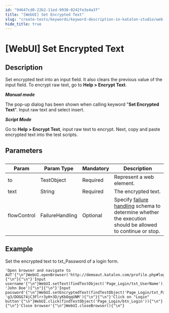 ```yaml
---
id: "94647cd0-22b2-11ed-9930-0242fe3e4a3f"
title: "[WebUI] Set Encrypted Text"
slug: "create-tests/keywords/keyword-description-in-katalon-studio/web-ui-keywords/webui-set-encrypted-text"
hide_title: true
---
```


# <a id="id_0" class="anchor_top_offset"/><a id="ariaid-title1" class="anchor_top_offset"/>[WebUI] Set Encrypted Text


## <a id="id_0__id_1" class="anchor_top_offset"/>Description

              
<p xmlns="http://www.w3.org/1999/xhtml" className="p">Set encrypted text into an input field. It also clears the   previous value of the input field. To encrypt raw text, go to   <strong className="ph b">Help &gt; Encrypt Text</strong>.</p> 
      
<p xmlns="http://www.w3.org/1999/xhtml" className="p">   <strong className="ph b"><em className="ph i">Manual mode</em></strong> </p> 
      
<p xmlns="http://www.w3.org/1999/xhtml" className="p">The pop-up dialog has been shown when calling keyword   "<strong className="ph b">Set Encrypted Text</strong>". Input raw text and select   insert.</p> 
      
<p xmlns="http://www.w3.org/1999/xhtml" className="p">   <strong className="ph b">     <em className="ph i">Script Mode</em>   </strong> </p> 
      
<p xmlns="http://www.w3.org/1999/xhtml" className="p">Go to <strong className="ph b">Help &gt; Encrypt Text</strong>, input raw text to   encrypt. Next, copy and paste encrypted text into the   test scripts.</p> 
      

## <a id="id_0__id_2" class="anchor_top_offset"/> Parameters

              
<table xmlns="http://www.w3.org/1999/xhtml" className="table anchor_top_offset" id="id_0__80a52f5d-899c-4c03-be41-170516d4d937"><caption /><thead className="thead"><tr className><th className="entry anchor_top_offset" id="id_0__80a52f5d-899c-4c03-be41-170516d4d937__entry__1">Param</th><th className="entry anchor_top_offset" id="id_0__80a52f5d-899c-4c03-be41-170516d4d937__entry__2">Param Type</th><th className="entry anchor_top_offset" id="id_0__80a52f5d-899c-4c03-be41-170516d4d937__entry__3">Mandatory</th><th className="entry anchor_top_offset" id="id_0__80a52f5d-899c-4c03-be41-170516d4d937__entry__4">Description</th></tr></thead><tbody className="tbody"><tr className><td className="entry" headers="id_0__80a52f5d-899c-4c03-be41-170516d4d937__entry__1 id_0__80a52f5d-899c-4c03-be41-170516d4d937__entry__2 id_0__80a52f5d-899c-4c03-be41-170516d4d937__entry__3 id_0__80a52f5d-899c-4c03-be41-170516d4d937__entry__4 ">to</td><td className="entry" headers="id_0__80a52f5d-899c-4c03-be41-170516d4d937__entry__1 id_0__80a52f5d-899c-4c03-be41-170516d4d937__entry__2 id_0__80a52f5d-899c-4c03-be41-170516d4d937__entry__3 id_0__80a52f5d-899c-4c03-be41-170516d4d937__entry__4 ">TestObject</td><td className="entry" headers="id_0__80a52f5d-899c-4c03-be41-170516d4d937__entry__1 id_0__80a52f5d-899c-4c03-be41-170516d4d937__entry__2 id_0__80a52f5d-899c-4c03-be41-170516d4d937__entry__3 id_0__80a52f5d-899c-4c03-be41-170516d4d937__entry__4 ">Required</td><td className="entry" headers="id_0__80a52f5d-899c-4c03-be41-170516d4d937__entry__1 id_0__80a52f5d-899c-4c03-be41-170516d4d937__entry__2 id_0__80a52f5d-899c-4c03-be41-170516d4d937__entry__3 id_0__80a52f5d-899c-4c03-be41-170516d4d937__entry__4 ">Represent a web element.</td></tr><tr className><td className="entry" headers="id_0__80a52f5d-899c-4c03-be41-170516d4d937__entry__1 id_0__80a52f5d-899c-4c03-be41-170516d4d937__entry__2 id_0__80a52f5d-899c-4c03-be41-170516d4d937__entry__3 id_0__80a52f5d-899c-4c03-be41-170516d4d937__entry__4 ">text</td><td className="entry" headers="id_0__80a52f5d-899c-4c03-be41-170516d4d937__entry__1 id_0__80a52f5d-899c-4c03-be41-170516d4d937__entry__2 id_0__80a52f5d-899c-4c03-be41-170516d4d937__entry__3 id_0__80a52f5d-899c-4c03-be41-170516d4d937__entry__4 ">String</td><td className="entry" headers="id_0__80a52f5d-899c-4c03-be41-170516d4d937__entry__1 id_0__80a52f5d-899c-4c03-be41-170516d4d937__entry__2 id_0__80a52f5d-899c-4c03-be41-170516d4d937__entry__3 id_0__80a52f5d-899c-4c03-be41-170516d4d937__entry__4 ">Required</td><td className="entry" headers="id_0__80a52f5d-899c-4c03-be41-170516d4d937__entry__1 id_0__80a52f5d-899c-4c03-be41-170516d4d937__entry__2 id_0__80a52f5d-899c-4c03-be41-170516d4d937__entry__3 id_0__80a52f5d-899c-4c03-be41-170516d4d937__entry__4 ">The encrypted text.</td></tr><tr className><td className="entry" headers="id_0__80a52f5d-899c-4c03-be41-170516d4d937__entry__1 id_0__80a52f5d-899c-4c03-be41-170516d4d937__entry__2 id_0__80a52f5d-899c-4c03-be41-170516d4d937__entry__3 id_0__80a52f5d-899c-4c03-be41-170516d4d937__entry__4 ">flowControl</td><td className="entry" headers="id_0__80a52f5d-899c-4c03-be41-170516d4d937__entry__1 id_0__80a52f5d-899c-4c03-be41-170516d4d937__entry__2 id_0__80a52f5d-899c-4c03-be41-170516d4d937__entry__3 id_0__80a52f5d-899c-4c03-be41-170516d4d937__entry__4 ">FailureHandling</td><td className="entry" headers="id_0__80a52f5d-899c-4c03-be41-170516d4d937__entry__1 id_0__80a52f5d-899c-4c03-be41-170516d4d937__entry__2 id_0__80a52f5d-899c-4c03-be41-170516d4d937__entry__3 id_0__80a52f5d-899c-4c03-be41-170516d4d937__entry__4 ">Optional</td><td className="entry" headers="id_0__80a52f5d-899c-4c03-be41-170516d4d937__entry__1 id_0__80a52f5d-899c-4c03-be41-170516d4d937__entry__2 id_0__80a52f5d-899c-4c03-be41-170516d4d937__entry__3 id_0__80a52f5d-899c-4c03-be41-170516d4d937__entry__4 ">Specify <a className="xref" href="/docs/maintain/configure-failure-handling-settings-in-katalon-studio">failure handling</a> schema to         determine whether the execution should be allowed to continue or         stop.</td></tr></tbody></table> 
      

## <a id="id_0__id_3" class="anchor_top_offset"/>Example

              
<p xmlns="http://www.w3.org/1999/xhtml" className="p">Set the encrypted text to txt_Password of a login form.</p> 
              
<pre xmlns="http://www.w3.org/1999/xhtml" className="pre codeblock"><code>'Open browser and navigate to AUT'{"\n"}WebUI.openBrowser('http://demoaut.katalon.com/profile.php#login'){"\n"}{"\n"}'Input username'{"\n"}WebUI.setText(findTestObject('Page_Login/txt_UserName'), 'John Doe'){"\n"}{"\n"}'Input password'{"\n"}WebUI.setEncryptedText(findTestObject('Page_Login/txt_Password'), 'g3/DOGG74jC3Flrr3yH+3D/yKbOqqUNM'){"\n"}{"\n"}'Click on "Login" button'{"\n"}WebUI.click(findTestObject('Page_Login/btn_Login')){"\n"}{"\n"}'Close browser'{"\n"}WebUI.closeBrowser(){"\n"}</code></pre> 
            
